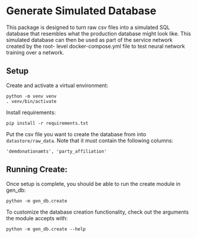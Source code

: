 # Generate Simulated Database

This package is designed to turn raw csv files into a simulated SQL database 
that resembles what the production database might look like. This simulated 
database can then be used as part of the service network created by the root-
level docker-compose.yml file to test neural network training over a network.

## Setup

Create and activate a virtual environment:
```
python -m venv venv
. venv/bin/activate
```
Install requirements:
```
pip install -r requirements.txt
```
Put the csv file you want to create the database from into `datastore/raw_data`.
Note that it must contain the following columns: 
```
'demdonationamts', 'party_affiliation'
```

## Running Create:

Once setup is complete, you should be able to run the create module in gen_db:
```
python -m gen_db.create
```
To customize the database creation functionality, check out the arguments the 
module accepts with:
```
python -m gen_db.create --help
```
